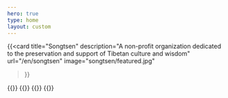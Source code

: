 ```yaml
---
hero: true
type: home
layout: custom
---
```


{{<card
title="Songtsen"
description="A non-profit organization dedicated to the preservation and support of Tibetan culture and wisdom"
url="/en/songtsen"
image="songtsen/featured.jpg"
>}}

<div class="grid md:grid-cols-2 xl:grid-cols-4">
  {{<card
  title="KRF Development"
  description="Support for cultural preservation and economic development"
  url="/en/krf"
  image="krf.jpg"
  >}}
  {{<card
  title="Padmakara"
  description="Literature of a living tradition"
  url="/en/padmakara"
  image="padmakara.jpg"
  >}}
  {{<card
  title="Siddhartha"
  description="Providing for Himalayan children in need"
  url="/en/siddhartha"
  image="siddhartha.jpg"
  >}}
  {{<card
  title="Chanteloube"
  description="The practice & study of Tibetan Buddhism"
  url="/en/chanteloube"
  image="chanteloube.jpg"
  >}}
</div>

<style>
  table tr:first-child td {
    vertical-align: middle;
  }
  table tr td {
    text-align: center;
  }
</style>